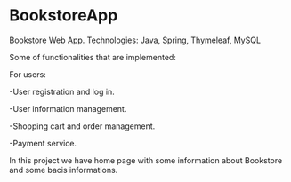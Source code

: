 # BookstoreApp
Bookstore Web App. Technologies: Java, Spring, Thymeleaf, MySQL


Some of  functionalities that are implemented:

For users:

-User registration and log in.

-User information management.

-Shopping cart and order management.

-Payment service.

In this project we have home page with some information about Bookstore and some bacis informations.
